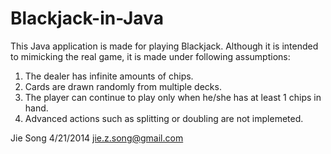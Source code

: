 Blackjack-in-Java
=================

This Java application is made for playing Blackjack. 
Although it is intended to mimicking the real game, it is made under following assumptions:
1. The dealer has infinite amounts of chips. 
2. Cards are drawn randomly from multiple decks. 
2. The player can continue to play only when he/she has at least 1 chips in hand. 
3. Advanced actions such as splitting or doubling are not implemeted. 


Jie Song
4/21/2014
jie.z.song@gmail.com
